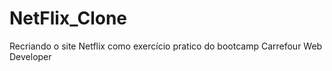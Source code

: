 # NetFlix_Clone
Recriando o site Netflix como exercício pratico do bootcamp Carrefour Web Developer
